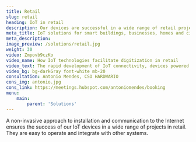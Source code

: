 ```yaml
---
title: Retail
slug: retail
heading: IoT in retail
description: Our devices are successful in a wide range of retail projects.
meta_title: IoT solutions for smart buildings, businesses, homes and cities
meta_description:
image_preview: /solutions/retail.jpg
weight: 30
video: Zmpovb9czKo
video_name: How IoT technologies facilitate digitization in retail
video_text: The rapid development of IoT connectivity, devices powered from batteries for years, non-invasive approach and affordable prices today enable the rapid digitization of many industries. One of the most promising fields of use of IoT is undoubtedly retail.
video_bg: bg-darkGray font-white mb-20
consultation: Antonio Mendes, CSO HARDWARIO
cons_img: antonio.jpg
cons_link: https://meetings.hubspot.com/antoniomendes/booking
menu:
    main:
        parent: 'Solutions'
---
```


A non-invasive approach to installation and communication to the Internet ensures the success of our IoT devices in a wide range of projects in retail. They are easy to operate and integrate with other systems.
